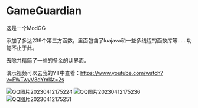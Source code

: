 # GameGuardian
这是一个ModGG

添加了多达239个第三方函数，里面包含了luajava和一些多线程的函数库等......功能不止于此。

去除并精简了一些的多余的UI界面。

演示视频可以去我的YT中查看：https://www.youtube.com/watch?v=FWTwyV3dYmI&t=2s

![QQ图片20230412175224](https://user-images.githubusercontent.com/113875754/231422683-e8a581b0-8a1c-4f4c-8c51-ecefda956fb4.jpg)
![QQ图片20230412175236](https://user-images.githubusercontent.com/113875754/231422693-5064cb98-bb84-49af-ac3b-6bf322464520.jpg)
![QQ图片20230412175251](https://user-images.githubusercontent.com/113875754/231422711-4563c766-ab5f-45cf-9e86-7980077bfd8f.jpg)
